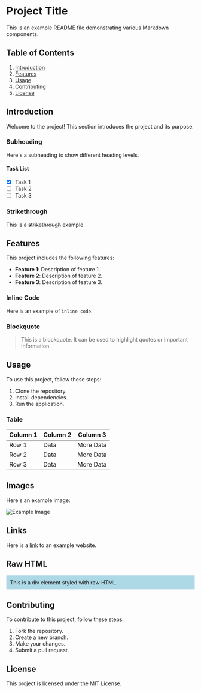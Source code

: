 # Project Title

This is an example README file demonstrating various Markdown components.

## Table of Contents

1. [Introduction](#introduction)
2. [Features](#features)
3. [Usage](#usage)
4. [Contributing](#contributing)
5. [License](#license)

## Introduction

Welcome to the project! This section introduces the project and its purpose.

### Subheading

Here's a subheading to show different heading levels.

#### Task List

- [x] Task 1
- [ ] Task 2
- [ ] Task 3

### Strikethrough

This is a ~~strikethrough~~ example.

## Features

This project includes the following features:

- **Feature 1**: Description of feature 1.
- **Feature 2**: Description of feature 2.
- **Feature 3**: Description of feature 3.

### Inline Code

Here is an example of `inline code`.

### Blockquote

> This is a blockquote. It can be used to highlight quotes or important information.

## Usage

To use this project, follow these steps:

1. Clone the repository.
2. Install dependencies.
3. Run the application.

### Table

| Column 1 | Column 2 | Column 3 |
|----------|----------|----------|
| Row 1    | Data     | More Data|
| Row 2    | Data     | More Data|
| Row 3    | Data     | More Data|

## Images

Here's an example image:

![Example Image](https://via.placeholder.com/150)

## Links

Here is a [link](https://www.example.com) to an example website.

## Raw HTML

<div style="background-color: lightblue; padding: 10px;">
  This is a div element styled with raw HTML.
</div>

## Contributing

To contribute to this project, follow these steps:

1. Fork the repository.
2. Create a new branch.
3. Make your changes.
4. Submit a pull request.

## License

This project is licensed under the MIT License.
